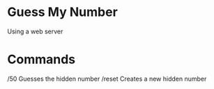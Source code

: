 # Guess My Number

Using a web server

# Commands

/50     Guesses the hidden number
/reset  Creates a	new hidden number
